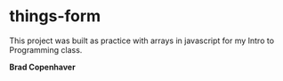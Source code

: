 # things-form

This project was built as practice with arrays in javascript for my Intro to Programming class.

**Brad Copenhaver**
